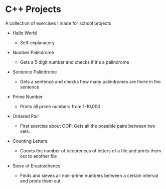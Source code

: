# C++ Projects
A collection of exercises I made for school projects

* Hello World
  * Self-explanatory

* Number Palindrome
  * Gets a 5 digit number and checks if it's a palindrome

* Sentence Palindrome
  * Gets a sentence and checks how many palindromes are there in the sentence

* Prime Number
  * Prints all prime numbers from 1-10,000

* Ordered Pair
  * First exercise about OOP. Gets all the possible pairs between two sets.

* Counting Letters
  * Counts the number of occurences of letters of a file and prints them out to another file

* Sieve of Erastosthenes
  * Finds and sieves all non-prime numbers between a certain interval and prints them out.
